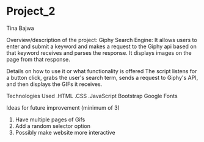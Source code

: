 # Project_2
Tina Bajwa 

Overview/description of the project:
Giphy Search Engine:
It allows users to enter and submit a keyword and makes a request to the Giphy api based on that keyword
receives and parses the response. It displays images on the page from that response.

Details on how to use it or what functionality is offered
The script listens for a button click, grabs the user's search term, sends a request to Giphy's API, and then displays the GIFs it receives.

Technologies Used 
.HTML
.CSS
.JavaScript
Bootstrap
Google Fonts


Ideas for future improvement (minimum of 3)
1.  Have multiple pages of Gifs
2.  Add a random selector option
3.  Possibly make website more interactive
